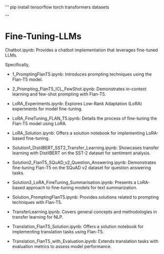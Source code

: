 
'''
pip install tensorflow torch transformers datasets

'''
# Fine-Tuning-LLMs
Chatbot.ipynb: Provides a chatbot implementation that leverages fine-tuned LLMs. 

Specifically, 
- 1_PromptingFlanT5.ipynb: Introduces prompting techniques using the Flan-T5 model.​

- 2_Prompting_FlanT5_ICL_FewShot.ipynb: Demonstrates in-context learning and few-shot prompting with Flan-T5.​

- LoRA_Experiments.ipynb: Explores Low-Rank Adaptation (LoRA) experiments for model fine-tuning.​

- LoRA_FineTuning_FLAN_T5.ipynb: Details the process of fine-tuning the Flan-T5 model using LoRA.​

- LoRA_Solution.ipynb: Offers a solution notebook for implementing LoRA-based fine-tuning.​

- Solution1_DistilBERT_SST2_Transfer_Learning.ipynb: Showcases transfer learning with DistilBERT on the SST-2 dataset for sentiment analysis.​

- Solution2_FlanT5_SQuAD_v2_Question_Answering.ipynb: Demonstrates fine-tuning Flan-T5 on the SQuAD v2 dataset for question answering tasks.​

- Solution3_LoRA_FineTuning_Summarisation.ipynb: Presents a LoRA-based approach to fine-tuning models for text summarization.​

- Solution_PromptingFlanT5.ipynb: Provides solutions related to prompting techniques with Flan-T5.​

- TransferLearning.ipynb: Covers general concepts and methodologies in transfer learning for NLP.​

- Translation_FlanT5_Solution.ipynb: Offers a solution notebook for implementing translation tasks using Flan-T5.​

- Translation_FlanT5_with_Evaluation.ipynb: Extends translation tasks with evaluation metrics to assess model performance.
